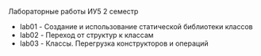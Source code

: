 Лабораторные работы ИУ5 2 семестр

- lab01 - Создание и использование статической библиотеки классов
- lab02 - Переход от структур к классам
- lab03 - Классы. Перегрузка конструкторов и операций
